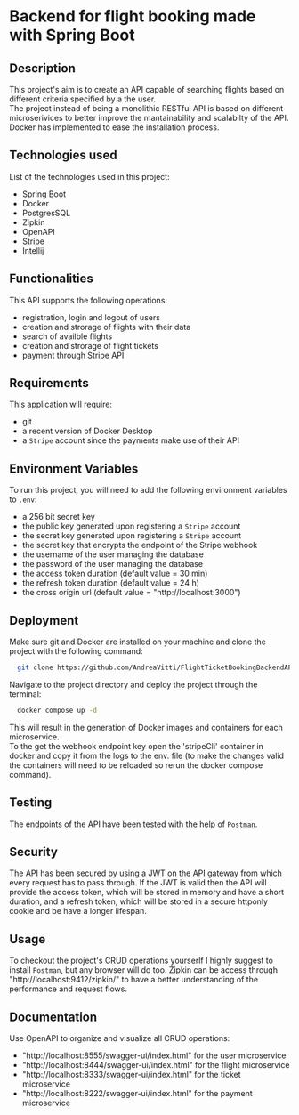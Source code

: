 
# Backend for flight booking made with Spring Boot


## Description
This project's aim is to create an API capable of searching flights based on different criteria specified by a the user.\
The project instead of being a monolithic RESTful API is based on different microserivices to better improve the mantainability and scalabilty of the API.\
Docker has implemented to ease the installation process.  

## Technologies used
List of the technologies used in this project:
- Spring Boot
- Docker
- PostgresSQL
- Zipkin
- OpenAPI
- Stripe
- Intellij

## Functionalities
This API supports the following operations:
- registration, login and logout of users
- creation and strorage of flights with their data
- search of availble flights
- creation and strorage of flight tickets
- payment through Stripe API


## Requirements
This application will require: 
- git 
- a recent version of Docker Desktop
- a `Stripe` account since the payments make use of their API


## Environment Variables
To run this project, you will need to add the following environment variables to `.env`:
- a 256 bit secret key
- the public key generated upon registering a `Stripe` account
- the secret key generated upon registering a `Stripe` account
- the secret key that encrypts the endpoint of the Stripe webhook
- the username of the user managing the database
- the password of the user managing the database
- the access token duration (default value = 30 min)
- the refresh token duration (default value = 24 h)
- the cross origin url (default value = "http://localhost:3000")


## Deployment
Make sure git and Docker are installed on your machine and clone the project with the following command:

```bash
  git clone https://github.com/AndreaVitti/FlightTicketBookingBackendAPI.git
```
Navigate to the project directory and deploy the project through the terminal:

```bash
  docker compose up -d
```
This will result in the generation of Docker images and containers for each microservice.\
To the get the webhook endpoint key open the 'stripeCli' container in docker and copy it from the logs to the env. file (to make the changes valid the containers will need to be reloaded so rerun the docker compose command).


## Testing
The endpoints of the API have been tested with the help of `Postman`.

## Security
The API has been secured by using a JWT on the API gateway from which every request has to pass through. If the JWT is valid then the API will provide the access token, which will be stored in memory and have a short duration, and a refresh token, which will be stored in a secure httponly cookie and be have a longer lifespan.  

## Usage
To checkout the project's CRUD operations yourserlf I highly suggest to install `Postman`, but any browser will do too. Zipkin can be access through "http://localhost:9412/zipkin/" to have a better understanding of the performance and request flows.

## Documentation
Use OpenAPI to organize and visualize all CRUD operations:
- "http://localhost:8555/swagger-ui/index.html" for the user microservice
- "http://localhost:8444/swagger-ui/index.html" for the flight microservice
- "http://localhost:8333/swagger-ui/index.html" for the ticket microservice
- "http://localhost:8222/swagger-ui/index.html" for the payment microservice
